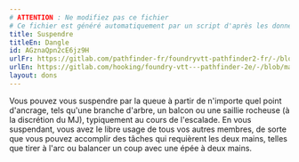```yaml
---
# ATTENTION : Ne modifiez pas ce fichier
# Ce fichier est généré automatiquement par un script d'après les données du module Foundry VTT officiel et de sa traduction
title: Suspendre
titleEn: Dangle
id: AGznaQpn2cE6jz9H
urlFr: https://gitlab.com/pathfinder-fr/foundryvtt-pathfinder2-fr/-/blob/master/data/feats/AGznaQpn2cE6jz9H.htm
urlEn: https://gitlab.com/hooking/foundry-vtt---pathfinder-2e/-/blob/master/packs/data/feats.db/dangle.json
layout: dons
---
```

Vous pouvez vous suspendre par la queue à partir de n'importe quel point d'ancrage, tels qu'une branche d'arbre, un balcon ou une saillie rocheuse (à la discrétion du MJ), typiquement au cours de l'escalade. En vous suspendant, vous avez le libre usage de tous vos autres membres, de sorte que vous pouvez accomplir des tâches qui requièrent les deux mains, telles que tirer à l'arc ou balancer un coup avec une épée à deux mains.
